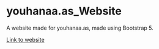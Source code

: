 # youhanaa.as_Website
A website made for youhanaa.as, made using Bootstrap 5.

[Link to website](https://ezzylan.github.io/youhanaa.as_Website/)
